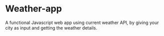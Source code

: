 # Weather-app
A functional Javascript web app using current weather API, by giving your city as input and getting the weather details.
